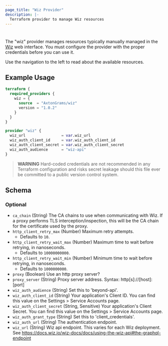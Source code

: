 ```yaml
---
page_title: "Wiz Provider"
description: |-
  Terraform provider to manage Wiz resources
---
```


# 

The "wiz" provider manages resources typically manually managed in the [Wiz](https://wiz.io) web interface.  You must configure the provider with the proper credentials before you can use it.

Use the navigation to the left to read about the available resources.

## Example Usage

```terraform
terraform {
  required_providers {
    wiz = {
      source  = "AxtonGrams/wiz"
      version = "1.0.2"
    }
  }
}

provider "wiz" {
  wiz_url                = var.wiz_url
  wiz_auth_client_id     = var.wiz_auth_client_id
  wiz_auth_client_secret = var.wiz_auth_client_secret
  wiz_auth_audience      = "wiz-api"
}
```

> **WARNING** Hard-coded credentials are not recommended in any Terraform configuration and risks secret leakage should this file ever be committed to a public version control system.


<!-- schema generated by tfplugindocs -->
## Schema

### Optional

- `ca_chain` (String) The CA chains to use when communicating with Wiz. If a proxy performs TLS interception/inspection, this will be the CA chain for the certificate used by the proxy.
- `http_client_retry_max` (Number) Maximum retry attempts.
    - Defaults to `10`.
- `http_client_retry_wait_max` (Number) Maximum time to wait before retrying, in nanoseconds.
    - Defaults to `10000000000`.
- `http_client_retry_wait_min` (Number) Minimum time to wait before retrying, in nanoseconds.
    - Defaults to `1000000000`.
- `proxy` (Boolean) Use an http proxy server?
- `proxy_server` (String) Proxy server address.  Syntax: http[s]://[host]:[port]
- `wiz_auth_audience` (String) Set this to 'beyond-api'.
- `wiz_auth_client_id` (String) Your application's Client ID. You can find this value on the Settings > Service Accounts page.
- `wiz_auth_client_secret` (String, Sensitive) Your application's Client Secret. You can find this value on the Settings > Service Accounts page.
- `wiz_auth_grant_type` (String) Set this to 'client_credentials'.
- `wiz_auth_url` (String) The authentication endpoint.
- `wiz_url` (String) Wiz api endpoint.  This varies for each Wiz deployment.  See https://docs.wiz.io/wiz-docs/docs/using-the-wiz-api#the-graphql-endpoint
